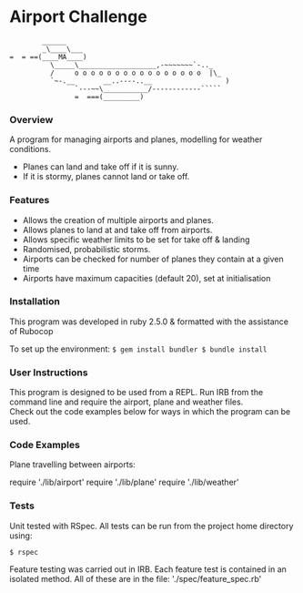 Airport Challenge
=================

```
        ______
        _\____\___
=  = ==(____MA____)
          \_____\___________________,-~~~~~~~`-.._
          /     o o o o o o o o o o o o o o o o  |\_
          `~-.__       __..----..__                  )
                `---~~\___________/------------`````
                =  ===(_________)

```
### Overview

A program for managing airports and planes, modelling for weather conditions.

- Planes can land and take off if it is sunny.
- If it is stormy, planes cannot land or take off.

### Features

- Allows the creation of multiple airports and planes.
- Allows planes to land at and take off from airports.
- Allows specific weather limits to be set for take off & landing
- Randomised, probabilistic storms.
- Airports can be checked for number of planes they contain at a given time  
- Airports have maximum capacities (default 20), set at initialisation

### Installation

This program was developed in ruby 2.5.0 & formatted with the assistance of Rubocop

To set up the environment:
` $ gem install bundler
  $ bundle install `

### User Instructions

This program is designed to be used from a REPL.
Run IRB from the command line and require the airport, plane and weather files.  
Check out the code examples below for ways in which the program can be used.  

### Code Examples

Plane travelling between airports:

require './lib/airport'
require './lib/plane'
require './lib/weather'

### Tests

Unit tested with RSpec.  All tests can be run from the project home directory using:

` $ rspec `  

Feature testing was carried out in IRB.  Each feature test is contained in an isolated method.  All of these are in the file: './spec/feature_spec.rb'
